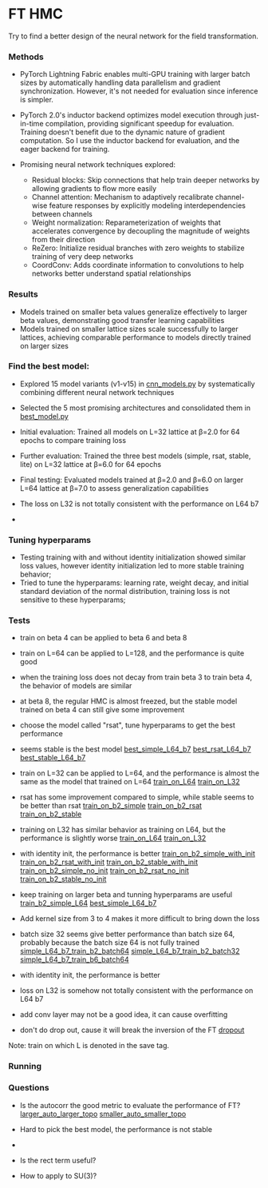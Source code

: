 # FT HMC

Try to find a better design of the neural network for the field transformation.

### Methods

- PyTorch Lightning Fabric enables multi-GPU training with larger batch sizes by automatically handling data parallelism and gradient synchronization. However, it's not needed for evaluation since inference is simpler.

- PyTorch 2.0's inductor backend optimizes model execution through just-in-time compilation, providing significant speedup for evaluation. Training doesn't benefit due to the dynamic nature of gradient computation. So I use the inductor backend for evaluation, and the eager backend for training.

- Promising neural network techniques explored:
    - Residual blocks: Skip connections that help train deeper networks by allowing gradients to flow more easily
    - Channel attention: Mechanism to adaptively recalibrate channel-wise feature responses by explicitly modeling interdependencies between channels
    - Weight normalization: Reparameterization of weights that accelerates convergence by decoupling the magnitude of weights from their direction
    - ReZero: Initialize residual branches with zero weights to stabilize training of very deep networks
    - CoordConv: Adds coordinate information to convolutions to help networks better understand spatial relationships

### Results
- Models trained on smaller beta values generalize effectively to larger beta values, demonstrating good transfer learning capabilities
- Models trained on smaller lattice sizes scale successfully to larger lattices, achieving comparable performance to models directly trained on larger sizes


### Find the best model:
- Explored 15 model variants (v1-v15) in [cnn_models.py](utils/cnn_models.py) by systematically combining different neural network techniques
- Selected the 5 most promising architectures and consolidated them in [best_model.py](utils/best_model.py)
- Initial evaluation: Trained all models on L=32 lattice at β=2.0 for 64 epochs to compare training loss
- Further evaluation: Trained the three best models (simple, rsat, stable, lite) on L=32 lattice at β=6.0 for 64 epochs
- Final testing: Evaluated models trained at β=2.0 and β=6.0 on larger L=64 lattice at β=7.0 to assess generalization capabilities

- The loss on L32 is not totally consistent with the performance on L64 b7
- 


### Tuning hyperparams
- Testing training with and without identity initialization showed similar loss values, however identity initialization led to more stable training behavior;
- Tried to tune the hyperparams: learning rate, weight decay, and initial standard deviation of the normal distribution, training loss is not sensitive to these hyperparams;


### Tests 
- train on beta 4 can be applied to beta 6 and beta 8
- train on L=64 can be applied to L=128, and the performance is quite good
- when the training loss does not decay from train beta 3 to train beta 4, the behavior of models are similar
- at beta 8, the regular HMC is almost freezed, but the stable model trained on beta 4 can still give some improvement
- choose the model called "rsat", tune hyperparams to get the best performance

- seems stable is the best model
[best_simple_L64_b7](evaluation/plots/comparison_fthmc_L64_beta7.0_train_beta4.0_ftstep0.05_simple_tuned_best.pdf)
[best_rsat_L64_b7](evaluation/plots/comparison_fthmc_L64_beta7.0_train_beta4.0_ftstep0.05_rsat_tuned_best.pdf)
[best_stable_L64_b7](evaluation/plots/comparison_fthmc_L64_beta7.0_train_beta2.0_ftstep0.05_stable_L32_tuned_no_init.pdf)

- train on L=32 can be applied to L=64, and the performance is almost the same as the model that trained on L=64
[train_on_L64](evaluation/plots/comparison_fthmc_L64_beta6.0_train_beta4.0_ftstep0.05_stable.pdf)
[train_on_L32](evaluation_test/plots/comparison_fthmc_L64_beta6.0_train_beta4.0_ftstep0.05_rsat_L32_lr0.001_wd0.0001_init0.001.pdf)

- rsat has some improvement compared to simple, while stable seems to be better than rsat
[train_on_b2_simple](ft_train_tune/plots/cnn_loss_L32_train_beta2.0_simple_L32_tuned_no_init.pdf)
[train_on_b2_rsat](ft_train_tune/plots/cnn_loss_L32_train_beta2.0_rsat_L32_tuned_no_init.pdf)
[train_on_b2_stable](ft_train_tune/plots/cnn_loss_L32_train_beta2.0_stable_L32_tuned_no_init.pdf)

- training on L32 has similar behavior as training on L64, but the performance is slightly worse
[train_on_L64](ft_train/plots/cnn_loss_L64_train_beta2.0_rsat_L64_tuned.pdf)
[train_on_L32](ft_train/plots/cnn_loss_L32_train_beta2.0_rsat_L32_tuned_base.pdf)

- with identity init, the performance is better
[train_on_b2_simple_with_init](ft_train_tune/plots/cnn_loss_L32_train_beta2.0_simple_L32_tuned_with_init.pdf)
[train_on_b2_rsat_with_init](ft_train_tune/plots/cnn_loss_L32_train_beta2.0_rsat_L32_tuned_with_init.pdf)
[train_on_b2_stable_with_init](ft_train_tune/plots/cnn_loss_L32_train_beta2.0_stable_L32_tuned_with_init.pdf)
[train_on_b2_simple_no_init](ft_train_tune/plots/cnn_loss_L32_train_beta2.0_simple_L32_tuned_no_init.pdf)
[train_on_b2_rsat_no_init](ft_train_tune/plots/cnn_loss_L32_train_beta2.0_rsat_L32_tuned_no_init.pdf)
[train_on_b2_stable_no_init](ft_train_tune/plots/cnn_loss_L32_train_beta2.0_stable_L32_tuned_no_init.pdf)

- keep training on larger beta and tunning hyperparams are useful
[train_b2_simple_L64](evaluation/plots/comparison_fthmc_L64_beta7.0_train_beta2.0_ftstep0.05_simple_L32_tuned_no_init.pdf)
[best_simple_L64_b7](evaluation/plots/comparison_fthmc_L64_beta7.0_train_beta4.0_ftstep0.05_simple_tuned_best.pdf)

- Add kernel size from 3 to 4 makes it more difficult to bring down the loss

- batch size 32 seems give better performance than batch size 64, probably because the batch size 64 is not fully trained
[simple_L64_b7_train_b2_batch64](evaluation_test/plots/comparison_fthmc_L64_beta7.0_train_beta2.0_ftstep0.05_test_simple.pdf)
[simple_L64_b7_train_b2_batch32](evaluation_test/plots/comparison_fthmc_L64_beta7.0_train_beta2.0_ftstep0.05_test_simple_batch32.pdf)
[simple_L64_b7_train_b6_batch64](evaluation_test/plots/comparison_fthmc_L64_beta7.0_train_beta6.0_ftstep0.05_test_simple.pdf)

- with identity init, the performance is better

- loss on L32 is somehow not totally consistent with the performance on L64 b7

- add conv layer may not be a good idea, it can cause overfitting

- don't do drop out, cause it will break the inversion of the FT
[dropout](ft_train_test/logs/train_L32_b2.0-b2.0_test_localv2_batch32_dropout.log)

Note: train on which L is denoted in the save tag.


### Running


### Questions
- Is the autocorr the good metric to evaluate the performance of FT?
[larger_auto_larger_topo](evaluation_test/plots/comparison_fthmc_L64_beta7.0_train_beta6.0_ftstep0.05_test_lite.pdf)
[smaller_auto_smaller_topo](evaluation_test/plots/comparison_fthmc_L64_beta7.0_train_beta2.0_ftstep0.05_test_lite.pdf)
- Hard to pick the best model, the performance is not stable
- 


- Is the rect term useful?
- How to apply to SU(3)?